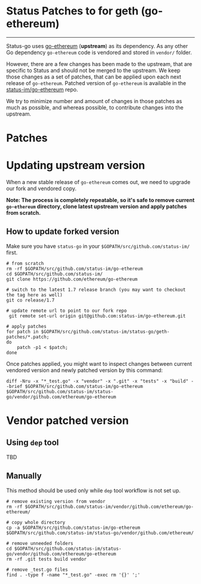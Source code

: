 # Status Patches to for geth (go-ethereum)
---

Status-go uses [go-ethereum](https://github.com/ethereum/go-ethereum) (**upstream**) as its dependency. As any other Go dependency `go-ethereum` code is vendored and stored in `vendor/` folder.

However, there are a few changes has been made to the upstream, that are specific to Status and should not be merged to the upstream. We keep those changes as a set of patches, that can be applied upon each next release of `go-ethereum`. Patched version of `go-ethereum` is available in the [status-im/go-ethereum](https://github.com/status/go-ethereum) repo.

We try to minimize number and amount of changes in those patches as much as possible, and whereas possible, to contribute changes into the upstream.

# Patches



# Updating upstream version

When a new stable release of `go-ethereum` comes out, we need to upgrade our fork and vendored copy.

**Note: The process is completely repeatable, so it's safe to remove current `go-ethereum` directory, clone latest upstream version and apply patches from scratch.**

## How to update forked version
Make sure you have `status-go` in your `$GOPATH/src/github.com/status-im/` first.

```
# from scratch
rm -rf $GOPATH/src/github.com/status-im/go-ethereum
cd $GOPATH/src/github.com/status-im/
git clone https://github.com/ethereum/go-ethereum

# switch to the latest 1.7 release branch (you may want to checkout the tag here as well)
git co release/1.7

# update remote url to point to our fork repo
 git remote set-url origin git@github.com:status-im/go-ethereum.git

# apply patches
for patch in $GOPATH/src/github.com/status-im/status-go/geth-patches/*.patch;
do
    patch -p1 < $patch;
done
```

Once patches applied, you might want to inspect changes between current vendored version and newly patched version by this command:
```
diff -Nru -x "*_test.go" -x "vendor" -x ".git" -x "tests" -x "build" --brief $GOPATH/src/github.com/status-im/go-ethereum $GOPATH/src/github.com/status-im/status-go/vendor/github.com/ethereum/go-ethereum
```

# Vendor patched version
## Using `dep` tool

TBD

## Manually
This method should be used only while `dep` tool workflow is not set up.

```
# remove existing version from vendor
rm -rf $GOPATH/src/github.com/status-im/vendor/github.com/ethereum/go-ethereum/

# copy whole directory
cp -a $GOPATH/src/github.com/status-im/go-ethereum $GOPATH/src/github.com/status-im/status-go/vendor/github.com/ethereum/

# remove unneeded folders
cd $GOPATH/src/github.com/status-im/status-go/vendor/github.com/ethereum/go-ethereum
rm -rf .git tests build vendor

# remove _test.go files
find . -type f -name "*_test.go" -exec rm '{}' ';'
```
